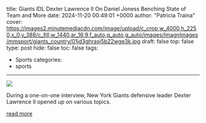 title: Giants IDL Dexter Lawrence II On Daniel Joness Benching State of Team and More
date: 2024-11-20 00:49:01 +0000
author: "Patricia Traina"
cover: https://images2.minutemediacdn.com/image/upload/c_crop,w_4000,h_2250,x_0,y_388/c_fill,w_1440,ar_16:9,f_auto,q_auto,g_auto/images/ImagnImages/mmsport/giants_country/01jd3ghrasj5b22wge3k.jpg
draft: false
top: false
type: post
hide: false
toc: false
tags:
  - Sports
categories:
  - sports
---

![](https://images2.minutemediacdn.com/image/upload/c_crop,w_4000,h_2250,x_0,y_388/c_fill,w_1440,ar_16:9,f_auto,q_auto,g_auto/images/ImagnImages/mmsport/giants_country/01jd3ghrasj5b22wge3k.jpg)

During a one-on-one interview, New York Giants defensive leader Dexter Lawrence II opened up on various topics.

[read more](https://www.si.com/nfl/giants/big-blue-plus/giants-idl-dexter-lawrence-ii-on-daniel-jones-s-benching-state-of-team-and-more-01jd3fan4rfw)
